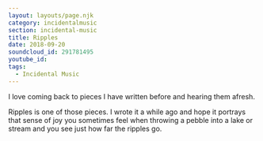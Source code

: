 ```yaml
---
layout: layouts/page.njk
category: incidentalmusic
section: incidental-music
title: Ripples
date: 2018-09-20
soundcloud_id: 291781495
youtube_id:
tags:
  - Incidental Music
---
```


I love coming back to pieces I have written before and hearing them afresh.

Ripples is one of those pieces. I wrote it a while ago and hope it portrays that sense of joy you sometimes feel when throwing a pebble into a lake or stream and you see just how far the ripples go.
